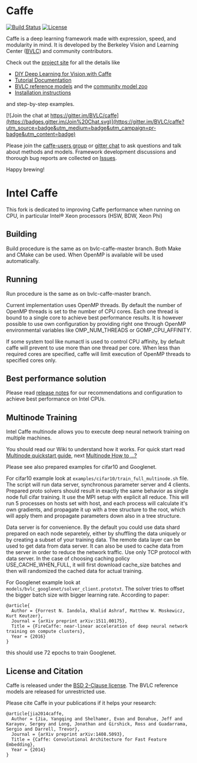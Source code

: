 # Caffe
[![Build Status](https://travis-ci.org/BVLC/caffe.svg?branch=master)](https://travis-ci.org/BVLC/caffe)
[![License](https://img.shields.io/badge/license-BSD-blue.svg)](LICENSE)

Caffe is a deep learning framework made with expression, speed, and modularity in mind.
It is developed by the Berkeley Vision and Learning Center ([BVLC](http://bvlc.eecs.berkeley.edu)) and community contributors.

Check out the [project site](http://caffe.berkeleyvision.org) for all the details like
- [DIY Deep Learning for Vision with Caffe](https://docs.google.com/presentation/d/1UeKXVgRvvxg9OUdh_UiC5G71UMscNPlvArsWER41PsU/edit#slide=id.p)
- [Tutorial Documentation](http://caffe.berkeleyvision.org/tutorial/)
- [BVLC reference models](http://caffe.berkeleyvision.org/model_zoo.html) and the [community model zoo](https://github.com/BVLC/caffe/wiki/Model-Zoo)
- [Installation instructions](http://caffe.berkeleyvision.org/installation.html)

and step-by-step examples.

[![Join the chat at https://gitter.im/BVLC/caffe](https://badges.gitter.im/Join%20Chat.svg)](https://gitter.im/BVLC/caffe?utm_source=badge&utm_medium=badge&utm_campaign=pr-badge&utm_content=badge)

Please join the [caffe-users group](https://groups.google.com/forum/#!forum/caffe-users) or [gitter chat](https://gitter.im/BVLC/caffe) to ask questions and talk about methods and models.
Framework development discussions and thorough bug reports are collected on [Issues](https://github.com/BVLC/caffe/issues).

Happy brewing!

# Intel Caffe
This fork is dedicated to improving Caffe performance when running on CPU, in particular Intel® Xeon processors (HSW, BDW, Xeon Phi)

## Building
Build procedure is the same as on bvlc-caffe-master branch. Both Make and CMake can be used.
When OpenMP is available will be used automatically.

## Running
Run procedure is the same as on bvlc-caffe-master branch.

Current implementation uses OpenMP threads. By default the number of OpenMP threads is set
to the number of CPU cores. Each one thread is bound to a single core to achieve best
performance results. It is however possible to use own configuration by providing right
one through OpenMP environmental variables like OMP_NUM_THREADS or GOMP_CPU_AFFINITY.

If some system tool like numactl is used to control CPU affinity, by default caffe will prevent
to use more than one thread per core. When less than required cores are specified, caffe will
limit execution of OpenMP threads to specified cores only.

## Best performance solution
Please read [release notes](https://github.com/intel/caffe/blob/master/docs/release_notes.md) for our recommendations and configuration to achieve best performance on Intel CPUs. 

## Multinode Training
Intel Caffe multinode allows you to execute deep neural network training on multiple machines.

You should read our Wiki to understand how it works.
For quick start read [Multinode quickstart guide](https://github.com/intelcaffe/caffe/wiki/Multinode-quickstart-guide), next [Multinode How to ...?](https://github.com/intelcaffe/caffe/wiki/Multinode---How-to-...%3F)

Please see also prepared examples for cifar10 and Googlenet.

For cifar10 example look at `examples/cifar10/train_full_multinode.sh` file. The script will run data server, synchronous parameter server and 4 clients. Prepared proto solvers should result in exactly the same behavior as single node full cifar training.
It use the MPI setup with explicit all reduce. This will run 5 processes on hosts set with host, and each process will calculate it's own gradients, and propagate it up with a tree structure to the root, which will apply them and propagate parameters down also in a tree structure.

Data server is for convenience. By the default you could use data shard prepared on each node separetely, either by shuffling the data uniquely or by creating a subset of your training data. The remote data layer can be used to get data from data server. It can also be used to cache data from the server in order to reduce the network traffic. Use only TCP protocol with data server. In the case of choosing caching policy USE_CACHE_WHEN_FULL, it will first download cache_size batches and then will randomized the cached data for actual training.

For Googlenet example look at `models/bvlc_googlenet/solver_client.prototxt`. The solver tries to offset the bigger batch size with bigger learning rate. According to paper:

    @article{
      Author = {Forrest N. Iandola, Khalid Ashraf, Matthew W. Moskewicz, Kurt Keutzer},
      Journal = {arXiv preprint arXiv:1511.00175},
      Title = {FireCaffe: near-linear acceleration of deep neural network training on compute clusters},
      Year = {2016}
    }

this should use 72 epochs to train Googlenet.

## License and Citation
Caffe is released under the [BSD 2-Clause license](https://github.com/BVLC/caffe/blob/master/LICENSE).
The BVLC reference models are released for unrestricted use.

Please cite Caffe in your publications if it helps your research:

    @article{jia2014caffe,
      Author = {Jia, Yangqing and Shelhamer, Evan and Donahue, Jeff and Karayev, Sergey and Long, Jonathan and Girshick, Ross and Guadarrama, Sergio and Darrell, Trevor},
      Journal = {arXiv preprint arXiv:1408.5093},
      Title = {Caffe: Convolutional Architecture for Fast Feature Embedding},
      Year = {2014}
    }

